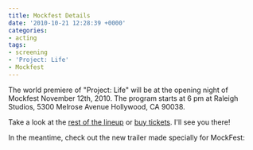 ```yaml
---
title: Mockfest Details
date: '2010-10-21 12:28:39 +0000'
categories:
- acting
tags:
- screening
- 'Project: Life'
- Mockfest
---
```


The world premiere of "Project: Life" will be at the opening night of Mockfest
November 12th, 2010. The program starts at 6 pm at Raleigh Studios, 5300 Melrose
Avenue Hollywood, CA 90038.

Take a look at the [rest of the
lineup](http://mockfilmfest.weebly.com/festival-schedule-2010.html) or [buy
tickets](http://mockfest.eventbrite.com/). I'll see you there!

In the meantime, check out the new trailer made specially for MockFest:

<object width="640" height="385"><param name="movie"
value="http://www.youtube.com/v/aA0Nfbw6V-s?fs=1&amp;hl=en_US"></param><param
name="allowFullScreen" value="true"></param><param name="allowscriptaccess"
value="always"></param><embed
src="http://www.youtube.com/v/aA0Nfbw6V-s?fs=1&amp;hl=en_US"
type="application/x-shockwave-flash" allowscriptaccess="always"
allowfullscreen="true" width="640" height="385"></embed></object>
